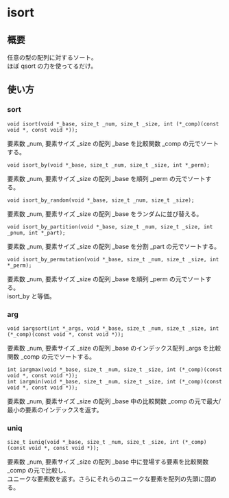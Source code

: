 # isort

## 概要

任意の型の配列に対するソート。  
ほぼ qsort の力を使ってるだけ。

## 使い方

### sort

    void isort(void *_base, size_t _num, size_t _size, int (*_comp)(const void *, const void *));

要素数 _num, 要素サイズ _size の配列 _base を比較関数 _comp の元でソートする。

    void isort_by(void *_base, size_t _num, size_t _size, int *_perm);

要素数 _num, 要素サイズ _size の配列 _base を順列 _perm の元でソートする。

    void isort_by_random(void *_base, size_t _num, size_t _size);

要素数 _num, 要素サイズ _size の配列 _base をランダムに並び替える。

    void isort_by_partition(void *_base, size_t _num, size_t _size, int _pnum, int *_part);

要素数 _num, 要素サイズ _size の配列 _base を分割 _part の元でソートする。

    void isort_by_permutation(void *_base, size_t _num, size_t _size, int *_perm);

要素数 _num, 要素サイズ _size の配列 _base を順列 _perm の元でソートする。  
isort_by と等価。


### arg

    void iargsort(int *_args, void *_base, size_t _num, size_t _size, int (*_comp)(const void *, const void *));

要素数 _num, 要素サイズ _size の配列 _base のインデックス配列 _args を比較関数 _comp の元でソートする。

    int iargmax(void *_base, size_t _num, size_t _size, int (*_comp)(const void *, const void *));
    int iargmin(void *_base, size_t _num, size_t _size, int (*_comp)(const void *, const void *));

要素数 _num, 要素サイズ _size の配列 _base 中の比較関数 _comp の元で最大/最小の要素のインデックスを返す。


### uniq

    size_t iuniq(void *_base, size_t _num, size_t _size, int (*_comp)(const void *, const void *));

要素数 _num, 要素サイズ _size の配列 _base 中に登場する要素を比較関数 _comp の元で比較し、  
ユニークな要素数を返す。さらにそれらのユニークな要素を配列の先頭に固める。
